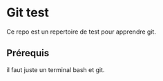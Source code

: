 # Git test

Ce repo est un repertoire de test pour apprendre git.

## Prérequis

il faut juste un terminal bash et git.